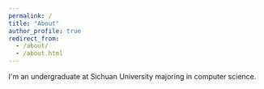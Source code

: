 ```yaml
---
permalink: /
title: "About"
author_profile: true
redirect_from: 
  - /about/
  - /about.html
---
```


I'm an undergraduate at Sichuan University majoring in computer science.
